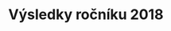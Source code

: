 ---
templateKey: results-page
title: "Výsledky ročníku 2018"
proposition: /Propozice-2018.pdf
year: 2018
races:
  - name: "Závod na 9 km"
    categories:
      - name: "Muži „D“"
        abbr: "MD"
        gender: "male"
        yearFrom: 1900
        yearTo: 1958
      - name: "Muži „C“"
        abbr: "MC"
        gender: "male"
        yearFrom: 1959
        yearTo: 1968
      - name: "Muži „B“"
        abbr: "MB"
        gender: "male"
        yearFrom: 1969
        yearTo: 1978
      - name: "Muži „A“"
        abbr: "MA"
        gender: "male"
        yearFrom: 1979
        yearTo: 2000
      - name: "Ženy „C“"
        abbr: "ZC"
        gender: "female"
        yearFrom: 1900
        yearTo: 1973
      - name: "Ženy „B“"
        abbr: "ZB"
        gender: "female"
        yearFrom: 1974
        yearTo: 1983
      - name: "Ženy „A“"
        abbr: "ZA"
        gender: "female"
        yearFrom: 1984
        yearTo: 2000
    results:
      - category: "MA"
        number: "36"
        name: "Jakub Exner"
        year: "1983"
        club: "Jihlava"
        time: "00:35:16.000"
      - category: "MB"
        number: "53"
        name: "Pavel Musil"
        year: "1975"
        club: "AC Moravská Slavie"
        time: "00:35:17.000"
      - category: "MA"
        number: "45"
        name: "Petr Jeřábek"
        year: "1993"
        club: "Velká Bíteš"
        time: "00:36:16.000"
      - category: "MA"
        number: "19"
        name: "Martin Veleba"
        year: "1998"
        club: "Runsport Team"
        time: "00:37:31.000"
      - category: "MA"
        number: "58"
        name: "Filip Šolc"
        year: "1985"
        club: "Ski Žabiny"
        time: "00:40:14.000"
      - category: "ZB"
        number: "70"
        name: "Hana Vejrostová"
        year: "1983"
        club: "Lukovany"
        time: "00:40:22.000"
      - category: "MB"
        number: "16"
        name: "Pavel Kuráň"
        year: "1971"
        club: "Náměšť nad Oslavou"
        time: "00:41:41.000"
      - category: "MB"
        number: "80"
        name: "Jaromír Mucha"
        year: "1974"
        club: "NHÚ Balinka VM"
        time: "00:41:58.000"
      - category: "MB"
        number: "27"
        name: "Miroslav Mucha"
        year: "1974"
        club: "NHÚ Balinka VM"
        time: "00:41:58.000"
      - category: "MA"
        number: "29"
        name: "Michal Blaha"
        year: "1985"
        club: "BT Velká Bíteš"
        time: "00:41:59.000"
      - category: "MA"
        number: "59"
        name: "Pavel Piskač"
        year: "1985"
        club: "Horizontal Brno"
        time: "00:42:09.000"
      - category: "MD"
        number: "38"
        name: "Ivan Januška"
        year: "1958"
        club: "Šanov"
        time: "00:42:15.000"
      - category: "MA"
        number: "33"
        name: "Filip Zeman"
        year: "2000"
        club: "Vlkov"
        time: "00:42:24.000"
      - category: "MD"
        number: "20"
        name: "Josef Nováček"
        year: "1958"
        club: "SDH Čučice"
        time: "00:42:29.000"
      - category: "MB"
        number: "71"
        name: "Pavel Kupka"
        year: "1975"
        club: "Lukovany"
        time: "00:43:07.000"
      - category: "MA"
        number: "51"
        name: "Lukáš Pakosta"
        year: "1991"
        club: "Velká Bíteš"
        time: "00:43:08.000"
      - category: "MA"
        number: "63"
        name: "Václav Berka"
        year: "1983"
        club: "Pteam"
        time: "00:43:43.000"
      - category: "MB"
        number: "42"
        name: "Petr Pokorný"
        year: "1969"
        club: "Velká Bíteš"
        time: "00:44:21.000"
      - category: "MB"
        number: "28"
        name: "Petr Širůček"
        year: "1976"
        club: "Akuna Dolní Loučky"
        time: "00:44:26.000"
      - category: "MB"
        number: "26"
        name: "Vítězslav Lenoch"
        year: "1975"
        club: "SK Bobrava"
        time: "00:44:55.000"
      - category: "ZA"
        number: "65"
        name: "Denisa Lesslová"
        year: "1987"
        club: "Atletic"
        time: "00:46:06.000"
      - category: "MB"
        number: "47"
        name: "Tomáš Malec"
        year: "1973"
        club: "Velké Meziříčí"
        time: "00:46:16.000"
      - category: "ZB"
        number: "30"
        name: "Michaela Tuháčková"
        year: "1974"
        club: "Brno"
        time: "00:46:16.000"
      - category: "MB"
        number: "48"
        name: "Radim Blažek"
        year: "1977"
        club: "Velká Bíteš"
        time: "00:46:41.000"
      - category: "MA"
        number: "22"
        name: "Pavel Částek"
        year: "1981"
        club: "Dobrá Voda"
        time: "00:46:55.000"
      - category: "ZA"
        number: "14"
        name: "Petra Neklapilová"
        year: "1995"
        club: "Velká Bíteš"
        time: "00:47:21.000"
      - category: "MC"
        number: "40"
        name: "Miroslav Fabrik"
        year: "1959"
        club: "Brno"
        time: "00:47:52.000"
      - category: "MA"
        number: "49"
        name: "Michal Marek"
        year: "1987"
        club: "Velká Bíteš"
        time: "00:48:32.000"
      - category: "MA"
        number: "81"
        name: "Vojtěch Svoboda"
        year: "1994"
        club: "Velké Meziříčí"
        time: "00:49:34.000"
      - category: "MA"
        number: "78"
        name: "Miloš Minařík"
        year: "1985"
        club: "Velká Bíteš"
        time: "00:49:43.000"
      - category: "MA"
        number: "21"
        name: "Antonín Koukola"
        year: "1985"
        club: "Velka Bites"
        time: "00:50:02.000"
      - category: "ZB"
        number: "34"
        name: "Martina Širůčková"
        year: "1983"
        club: "Dolní Loučky"
        time: "00:50:05.000"
      - category: "ZA"
        number: "32"
        name: "Kateřina Jeřábková"
        year: "1999"
        club: "Pánov"
        time: "00:50:32.000"
      - category: "ZA"
        number: "55"
        name: "Šárka Buková"
        year: "1993"
        club: "Hrbov"
        time: "00:50:47.000"
      - category: "MD"
        number: "44"
        name: "Martin Novák"
        year: "1951"
        club: "Pucov"
        time: "00:51:48.000"
      - category: "ZA"
        number: "76"
        name: "Eliška Maloušková"
        year: "2000"
        club: "Oslavice"
        time: "00:51:52.000"
      - category: "ZA"
        number: "77"
        name: "Iveta Marková"
        year: "1993"
        club: "Velká Bíteš"
        time: "00:53:14.000"
      - category: "ZA"
        number: "75"
        name: "Klára Maloušková"
        year: "1998"
        club: "Oslavice"
        time: "00:54:48.000"
      - category: "MB"
        number: "57"
        name: "Petr OBOŘIL"
        year: "1974"
        club: "Velká Bíteš"
        time: "00:55:13.000"
      - category: "ZA"
        number: "9"
        name: "Veronika Valoušková"
        year: "1993"
        club: "Brno"
        time: "00:55:20.000"
      - category: "MB"
        number: "35"
        name: "Jiří Blaha"
        year: "1970"
        club: "Jihlava"
        time: "00:56:00.000"
      - category: "MB"
        number: "46"
        name: "David Fránek"
        year: "1978"
        club: "Brno"
        time: "00:56:10.000"
      - category: "ZA"
        number: "79"
        name: "Jana Rambousková"
        year: "1994"
        club: "Vlkov"
        time: "00:56:30.000"
      - category: "ZC"
        number: "41"
        name: "Blanka Fabriková"
        year: "1960"
        club: "Brno"
        time: "00:56:35.000"
      - category: "MC"
        number: "4"
        name: "Martin Blaha"
        year: "1965"
        club: "Velká Bíteš"
        time: "00:56:51.000"
      - category: "ZA"
        number: "61"
        name: "Vendula Berková"
        year: "1988"
        club: "Brtnice"
        time: "00:57:09.000"
      - category: "MA"
        number: "37"
        name: "Jiří Chlup"
        year: "1999"
        club: "Křižínkov"
        time: "00:57:30.000"
      - category: "MA"
        number: "60"
        name: "Jiří Dvořák"
        year: "1995"
        club: "Velká Bíteš"
        time: "00:57:35.000"
      - category: "ZB"
        number: "54"
        name: "Iva Šťastná"
        year: "1980"
        club: "Tišnov"
        time: "00:58:03.000"
      - category: "ZB"
        number: "18"
        name: "Iva Hrstková"
        year: "1976"
        club: "Sanasport Runners Brno"
        time: "00:58:10.000"
      - category: "MA"
        number: "56"
        name: "Pavel Kaštánek"
        year: "1982"
        club: "Velká Bíteš"
        time: "00:58:38.000"
      - category: "ZA"
        number: "52"
        name: "Jana Melicharová"
        year: "1989"
        club: "Velká Bíteš"
        time: "00:58:54.000"
      - category: "ZB"
        number: "66"
        name: "Kateřina Ostrá"
        year: "1976"
        club: "Vranov"
        time: "00:59:35.000"
      - category: "ZA"
        number: "8"
        name: "Blanka Dvořáková"
        year: "1993"
        club: "Velká Bíteš"
        time: "00:59:59.000"
      - category: "ZA"
        number: "68"
        name: "Martina Urbanová"
        year: "1991"
        club: "Lesní Hluboké"
        time: "01:00:34.000"
      - category: "MA"
        number: "7"
        name: "Jiří Urban"
        year: "1987"
        club: "Lesní Hluboké"
        time: "01:00:35.000"
      - category: "MB"
        number: "50"
        name: "Michal Potužník"
        year: "1973"
        club: "Brno"
        time: "01:01:07.000"
      - category: "MA"
        number: "69"
        name: "Jiří Holík"
        year: "1985"
        club: "Lesní Hluboké"
        time: "01:04:05.000"
      - category: "ZA"
        number: "3"
        name: "Alžběta Blahová"
        year: "1992"
        club: "Velká Bíteš"
        time: "01:04:26.000"
      - category: "ZA"
        number: "5"
        name: "Sandra Pavlíčková"
        year: "1987"
        club: "Dolní Heřmanice"
        time: "01:04:27.000"
      - category: "MB"
        number: "73"
        name: "Jan Hotárek"
        year: "1973"
        club: "Velká Bíteš"
        time: "01:04:31.000"
      - category: "ZA"
        number: "23"
        name: "Tereza Dohnalová"
        year: "1991"
        club: "Muštelky"
        time: "01:06:24.000"
      - category: "ZA"
        number: "74"
        name: "Dita Malášková"
        year: "1992"
        club: "Muštelky"
        time: "01:06:24.000"
      - category: "ZA"
        number: "6"
        name: "Tereza Hotárková"
        year: "1992"
        club: "Lesní Hluboké"
        time: "01:16:03.000"
      - category: "ZB"
        number: "39"
        name: "Veronika Raitmajerová"
        year: "1977"
        club: "Náměšť nad Oslavou"
        time: "01:16:04.000"
      - category: ZA
        number: "10"
        name: Lucie Holubářová
        year: "1995"
        club: Velká Bíteš
        time: DNF
  - name: "Závod na 1100 m"
    categories:
      - name: "Dorostenci"
        abbr: "DM"
        gender: "male"
        yearFrom: 2001
        yearTo: 2005
      - name: "Dorostenky"
        abbr: "DZ"
        gender: "female"
        yearFrom: 2001
        yearTo: 2005
    results:
      - category: "DM"
        number: "111"
        name: "Tomáš Barák"
        year: "2004"
        club: "VB"
        time: "00:03:50.000"
      - category: "DZ"
        number: "127"
        name: "Veronika Dočkalová"
        year: "2005"
        club: "VB"
        time: "00:06:58.000"
  - name: "Závod mládeže na 500 m"
    categories:
      - name: "Starší žáci"
        abbr: "JM1"
        gender: "male"
        yearFrom: 2006
        yearTo: 2008
      - name: "Mladší žáci"
        abbr: "JM2"
        gender: "male"
        yearFrom: 2009
        yearTo: 2011
      - name: "Starší žákyně"
        abbr: "JF1"
        gender: "female"
        yearFrom: 2006
        yearTo: 2008
      - name: "Mladší žákyně"
        abbr: "JF2"
        gender: "female"
        yearFrom: 2009
        yearTo: 2011
    results:
      - category: "JM1"
        number: "131"
        name: "Lukáš Blažek"
        year: "2006"
        club: "VB"
        time: "00:01:40.000"
      - category: "JM1"
        number: "146"
        name: "Lukáš Ambrož"
        year: "2008"
        club: "Vídeň"
        time: "00:01:47.000"
      - category: "JM2"
        number: "132"
        name: "Vojtěch Lachman"
        year: "2009"
        club: "Dolní Loučky"
        time: "00:01:52.000"
      - category: "JM1"
        number: "149"
        name: "Ondřej Drlíček"
        year: "2008"
        club: "VB"
        time: "00:01:59.000"
      - category: "JM2"
        number: "151"
        name: "Lukáš Kros"
        year: "2009"
        club: "VB"
        time: "00:02:01.000"
      - category: "JF1"
        number: "115"
        name: "Sára Kosmáková"
        year: "2006"
        club: "Jestřebí"
        time: "00:02:03.000"
      - category: "JM2"
        number: "153"
        name: "Kryštof Hanzelka"
        year: "2009"
        club: ""
        time: "00:02:03.000"
      - category: "JM2"
        number: "112"
        name: "Matěj Střecha"
        year: "2009"
        club: "VB"
        time: "00:02:06.000"
      - category: "JM2"
        number: "102"
        name: "Tomáš Buršík"
        year: "2009"
        club: "Dolní Loučky"
        time: "00:02:09.000"
      - category: "JF1"
        number: "125"
        name: "Tereza Dočkalová"
        year: "2008"
        club: "VB"
        time: "00:02:11.000"
      - category: "JF2"
        number: "130"
        name: "Darja Blažková"
        year: "2010"
        club: "VB"
        time: "00:02:13.000"
      - category: "JF1"
        number: "150"
        name: "Jana Pavlíčková"
        year: "2007"
        club: "VB"
        time: "00:02:16.000"
      - category: "JF1"
        number: "116"
        name: "Eliška Kosmáková"
        year: "2007"
        club: "Jestřebí"
        time: "00:02:16.000"
      - category: "JM2"
        number: "147"
        name: "Josef Kosour"
        year: "2010"
        club: "VB"
        time: "00:02:17.000"
      - category: "JM2"
        number: "122"
        name: "Ivan Strýžak"
        year: "2009"
        club: "VB"
        time: "00:02:18.000"
      - category: "JM2"
        number: "110"
        name: "Matěj Forejt"
        year: "2010"
        club: "VB"
        time: "00:02:20.000"
      - category: "JM2"
        number: "114"
        name: "Richard Ant. Kamínek"
        year: "2011"
        club: "VB"
        time: "00:02:20.000"
      - category: "JF2"
        number: "135"
        name: "Ema Slavíková"
        year: "2009"
        club: "VB"
        time: "00:02:21.000"
      - category: "JM2"
        number: "148"
        name: "Lukáš Drlíček"
        year: "2010"
        club: "VB"
        time: "00:02:25.000"
      - category: "JF2"
        number: "103"
        name: "Lenka Buršíková"
        year: "2011"
        club: "Dolní Loučky"
        time: "00:02:30.000"
      - category: "JF2"
        number: "126"
        name: "Magdalena Dolíhalová"
        year: "2011"
        club: "VB"
        time: "00:02:30.000"
      - category: "JF2"
        number: "128"
        name: "Štěpánka Blažková"
        year: "2010"
        club: "VB"
        time: "00:02:34.000"
      - category: "JM2"
        number: "119"
        name: "Jakub Holý"
        year: "2009"
        club: "Lesní Hluboké"
        time: "00:02:52.000"
  - name: "Závod dětí na 250 m"
    categories:
      - name: "Děti (chlapci)"
        abbr: "CM"
        gender: "male"
        yearFrom: 2012
        yearTo: 2018
      - name: "Děti (dívky)"
        abbr: "CF"
        gender: "female"
        yearFrom: 2012
        yearTo: 2018
    results:
      - category: "CM"
        number: "140"
        name: "Patrik Plechatý"
        year: "2012"
        club: "Přibyslavice"
        time: "00:01:04.000"
      - category: "CM"
        number: "120"
        name: "Matěj Holý"
        year: "2012"
        club: "Lesní Hluboké"
        time: "00:01:06.000"
      - category: "CF"
        number: "105"
        name: "Kristýna Kovaříková"
        year: "2012"
        club: "VB"
        time: "00:01:07.000"
      - category: "CM"
        number: "124"
        name: "Matyáš Kolka"
        year: "2012"
        club: "VB"
        time: "00:01:08.000"
      - category: "CF"
        number: "104"
        name: "Karolína Kovaříková"
        year: "2012"
        club: "VB"
        time: "00:01:08.000"
      - category: "CM"
        number: "107"
        name: "Filip Valeš"
        year: "2012"
        club: "VB"
        time: "00:01:09.000"
      - category: "CF"
        number: "141"
        name: "Klára Plechatá"
        year: "2014"
        club: "Přibyslavice"
        time: "00:01:10.000"
      - category: "CM"
        number: "109"
        name: "Tadeáš Forejt"
        year: "2013"
        club: "VB"
        time: "00:01:12.000"
      - category: "CF"
        number: "129"
        name: "Josefínka Blažková"
        year: "2013"
        club: "VB"
        time: "00:01:18.000"
      - category: "CM"
        number: "106"
        name: "Zdeněk Kovaříková"
        year: "2014"
        club: "VB"
        time: "00:01:20.000"
      - category: "CF"
        number: "117"
        name: "Bára Doležalová"
        year: "2013"
        club: "VB"
        time: "00:01:23.000"
      - category: "CM"
        number: "142"
        name: "Vít Kratochvíl"
        year: "2014"
        club: "Krokočín"
        time: "00:01:26.000"
      - category: "CF"
        number: "144"
        name: "Tereza Uherová"
        year: "2012"
        club: "Brno"
        time: "00:01:26.000"
      - category: "CM"
        number: "145"
        name: "Cyril Hanzelka"
        year: "2014"
        club: "VB"
        time: "00:01:27.000"
      - category: "CF"
        number: "123"
        name: "Nastazia Stryžak"
        year: "2013"
        club: "VB"
        time: "00:01:33.000"
      - category: "CM"
        number: "134"
        name: "Alexandr Gábliška"
        year: "2015"
        club: "VB"
        time: "00:01:37.000"
      - category: "CF"
        number: "137"
        name: "Markéta Exnerová"
        year: "2014"
        club: "Pteam Jihlava"
        time: "00:01:42.000"
      - category: "CF"
        number: "138"
        name: "Eliška Bláhová"
        year: "2015"
        club: "VB"
        time: "00:01:47.000"
      - category: "CF"
        number: "139"
        name: "Ina Rakovická"
        year: "2015"
        club: "Jestřabí"
        time: "00:01:59.000"
      - category: "CM"
        number: "136"
        name: "Tomáš Slavík"
        year: "2015"
        club: "VB"
        time: "00:02:06.000"
      - category: "CF"
        number: "133"
        name: "Patricie Burešová"
        year: "2016"
        club: "VB"
        time: "00:02:57.000"
      - category: "CF"
        number: "143"
        name: "Ludmila Kratochvílová"
        year: "2017"
        club: "Krokočín"
        time: "00:03:03.000"
      - category: "CF"
        number: "118"
        name: "Karolína Exnerová"
        year: "2016"
        club: "Pteam Jihlava"
        time: "00:03:07.000"
      - category: "CF"
        number: "113"
        name: "Anežka Ivančíková"
        year: "2017"
        club: "VB"
        time: "00:03:08.000"
      - category: "CM"
        number: "121"
        name: "Vojtěch Plechatý"
        year: "2015"
        club: "Run Sport Team Křižínkov"
        time: "00:03:10.000"
      - category: "CF"
        number: "101"
        name: "Valentinka Dohnalová"
        year: "2016"
        club: "Muštelky"
        time: "00:03:18.000"
---